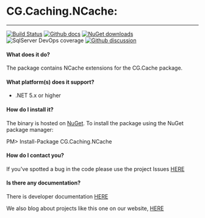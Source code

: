 # CG.Caching.NCache: 
---
[![Build Status](https://dev.azure.com/codegator/CG.Caching.NCache/_apis/build/status/CodeGator.CG.Caching.NCache?branchName=main)](https://dev.azure.com/codegator/CG.Caching.NCache/_build/latest?definitionId=64&branchName=main)
[![Github docs](https://img.shields.io/static/v1?label=Documentation&message=online&color=blue)](https://codegator.github.io/CG.Caching.NCache/)
[![NuGet downloads](https://img.shields.io/nuget/dt/CG.Caching.NCache.svg?style=flat)](https://nuget.org/packages/CG.Caching.NCache)
![SqlServer DevOps coverage](https://img.shields.io/azure-devops/coverage/codegator/CG.Caching.NCache/64)
[![Github discussion](https://img.shields.io/badge/Discussion-online-blue)](https://github.com/CodeGator/CG.Caching.NCache/discussions)

#### What does it do?
The package contains NCache extensions for the CG.Cache package.

#### What platform(s) does it support?
* .NET 5.x or higher

#### How do I install it?
The binary is hosted on [NuGet](https://www.nuget.org/packages/CG.Caching.NCache/). To install the package using the NuGet package manager:

PM> Install-Package CG.Caching.NCache

#### How do I contact you?
If you've spotted a bug in the code please use the project Issues [HERE](https://github.com/CodeGator/CG.Caching.NCache/issues)

#### Is there any documentation?
There is developer documentation [HERE](https://codegator.github.io/CG.Caching.NCache/)

We also blog about projects like this one on our website, [HERE](http://www.codegator.com)